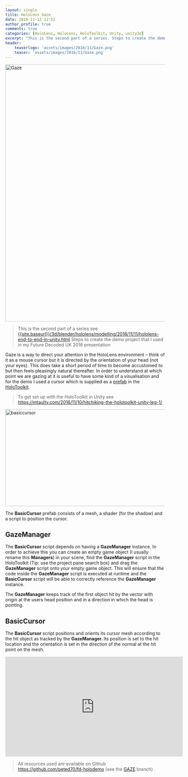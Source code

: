 ```yaml
---
layout: single
title: HoloLens Gaze
date: 2016-11-12 12:52
author_profile: true
comments: true
categories: [HoloLens, HoloLens, HoloToolkit, Unity, unity3d]
excerpt: "This is the second part of a series. Steps to create the demo project that I used in my Future Decoded UK 2016 presentation. Gaze is a way to direct your attention in the HoloLens environment..."
header:
    teaserlogo: 'assets/images/2016/11/Gaze.png'
    teaser: 'assets/images/2016/11/Gaze.png'
---
```

<p><a href="{{ site.baseurl }}/assets/images/2016/11/Gaze.png"><img title="Gaze" style="border-left-width: 0px; border-right-width: 0px; background-image: none; border-bottom-width: 0px; padding-top: 0px; padding-left: 0px; display: inline; padding-right: 0px; border-top-width: 0px" border="0" alt="Gaze" src="{{ site.baseurl }}/assets/images/2016/11/Gaze_thumb.png" width="706" height="810"></a></p> <blockquote> <p>This is the second part of a series see <a title="{{site.baseurl}}/3d/blender/hololens/modelling/2016/11/11/hololens-end-to-end-in-unity.html" href="{{site.baseurl}}/3d/blender/hololens/modelling/2016/11/11/hololens-end-to-end-in-unity.html">{{site.baseurl}}/3d/blender/hololens/modelling/2016/11/11/hololens-end-to-end-in-unity.html</a> Steps to create the demo project that I used in my Future Decoded UK 2016 presentation</p></blockquote> <p>Gaze is a way to direct your attention in the HoloLens environment – think of it as a mouse cursor but it is directed by the orientation of your head (not your eyes). This does take a short period of time to become accustomed to but then feels pleasingly natural thereafter. In order to understand at which point we are gazing at it is useful to have some kind of a visualisation and for the demo I used a cursor which is supplied as a <a href="https://docs.unity3d.com/Manual/Prefabs.html" target="_blank">prefab</a> in the <a href="https://github.com/Microsoft/HoloToolkit" target="_blank">HoloToolkit</a>. </p> <blockquote> <p>To get set up with the HoloToolkit in Unity see <a title="https://mtaulty.com/2016/11/10/hitchiking-the-holotoolkit-unity-leg-1/" href="https://mtaulty.com/2016/11/10/hitchiking-the-holotoolkit-unity-leg-1/">https://mtaulty.com/2016/11/10/hitchiking-the-holotoolkit-unity-leg-1/</a></p></blockquote> <p><a href="{{ site.baseurl }}/assets/images/2016/11/basiccursor.png"><img title="basiccursor" style="border-left-width: 0px; border-right-width: 0px; background-image: none; border-bottom-width: 0px; padding-top: 0px; padding-left: 0px; display: inline; padding-right: 0px; border-top-width: 0px" border="0" alt="basiccursor" src="{{ site.baseurl }}/assets/images/2016/11/basiccursor_thumb.png" width="729" height="305"></a></p> <p>The <strong>BasicCursor</strong> prefab consists of a mesh, a shader (for the shadow) and a script to position the cursor.</p> <h2>GazeManager</h2> <p>The <strong>BasicCursor</strong> script depends on having a <strong>GazeManager</strong> instance. In order to achieve this you can create an empty game object (I usually rename this <strong>Managers</strong>) in your scene, find the <strong>GazeManager</strong> script in the HoloToolkit (Tip: use the project pane search box) and drag the <strong>GazeManager</strong> script onto your empty game object. This will ensure that the code inside the <strong>GazeManager</strong> script is executed at runtime and the <strong>BasicCursor</strong> script will be able to correctly reference the <strong>GazeManager</strong> instance. </p> <p>The <strong>GazeManager</strong> keeps track of the first object hit by the vector with origin at the users head position and in a direction in which the head is pointing. </p> <h2>BasicCursor</h2> <p>The <strong>BasicCursor</strong> script positions and orients its cursor mesh according to the hit object as tracked by the <strong>GazeManager. </strong>Its position is set to the hit location and the orientation is set in the direction of the normal at the hit point on the mesh.</p><iframe height="315" src="https://www.youtube.com/embed/iL9ovolF3Y8" frameborder="0" width="560" allowfullscreen></iframe> <blockquote> <p>All resources used are available on Github <a href="https://github.com/peted70/fd-holodemo">https://github.com/peted70/fd-holodemo</a> (see the <a href="https://github.com/peted70/fd-holodemo/tree/GAZE" target="_blank">GAZE</a> branch)</p></blockquote>
